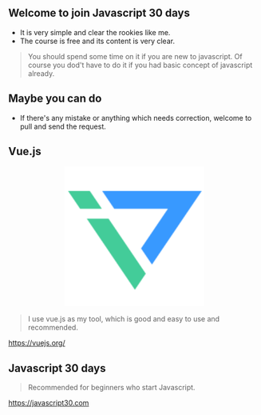 ## Welcome to join Javascript 30 days
- It is very simple and clear the rookies like me.
- The course is free and its content is very clear.

> You should spend some time on it if you are new to javascript.
> Of course you dod't have to do it if you had basic concept of javascript already. 

## Maybe you can do
- If there's any mistake or anything which needs correction, welcome to pull and send the request.

## Vue.js
<p align="center">
  <a href="https://vuejs.org/" target="_blank">
    <img width="280" src="https://raw.githubusercontent.com/iview/iview/master/assets/logo.png" alt="logo">
  </a>
</p>

> I use vue.js as my tool, which is good and easy to use and recommended.

https://vuejs.org/

## Javascript 30 days

> Recommended for beginners who start Javascript.

https://javascript30.com